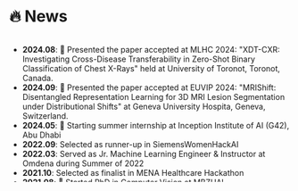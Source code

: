 # 🔥 News

<style>
  .scrollable {
    max-height: 260px; /* 设置最大高度 */
    overflow-y: scroll; /* 设置垂直滚动条 */
  }
</style>

<div class="scrollable">
  <ul>
    <li><strong>2024.08</strong>: 🎉  Presented the paper accepted at MLHC 2024: "XDT-CXR: Investigating Cross-Disease Transferability in Zero-Shot Binary Classification of Chest X-Rays" held at University of Toronot, Toronot, Canada.</li>
    <li><strong>2024.09</strong>: 🎉  Presented the paper accepted at EUVIP 2024: "MRIShift: Disentangled Representation Learning for 3D MRI Lesion Segmentation under Distributional Shifts" at Geneva University Hospita, Geneva, Switzerland.</li>
    <li><strong>2024.05</strong>: 🎉 Starting summer internship at Inception Institute of AI (G42), Abu Dhabi</li>
    <li><strong>2022.09</strong>: Selected as runner-up in SiemensWomenHackAI</li>
    <li><strong>2022.03</strong>: Served as Jr. Machine Learning Engineer & Instructor at Omdena during Summer of 2022 </li>
    <li><strong>2021.10</strong>: Selected as finalist in MENA Healthcare Hackathon</li>
    <li><strong>2021.08</strong>: 🎉 Started PhD in Computer Vision at MBZUAI</li>
    <li><strong>2020.01</strong>: 🎉 Joined IBM as Associate Systems Engineer in Bengaluru</li>
    <li><strong>2019.12</strong>: Presented the paper on pulmonary disease prediction in SIRS Conference</li>
    <li><strong>2019.06</strong>: Completed my Masters from University of Calcutta, Kolkata, India</li>
  </ul>
</div>




  

